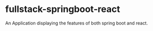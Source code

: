 # fullstack-springboot-react
An Application displaying the features of both spring boot and react. 
